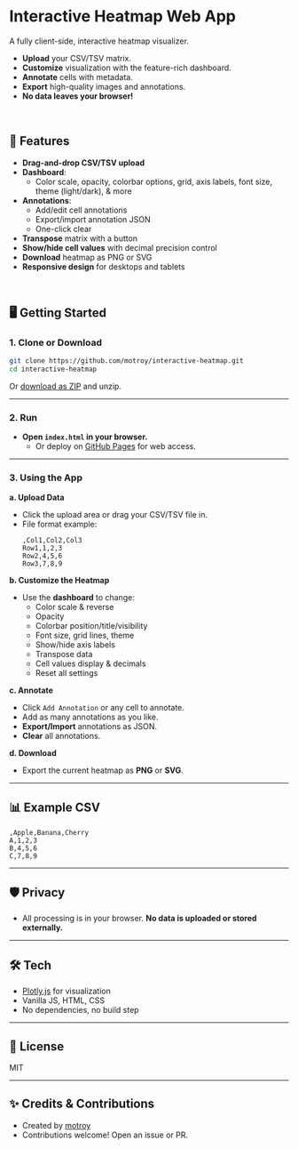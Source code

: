 # Interactive Heatmap Web App

A fully client-side, interactive heatmap visualizer.  
- **Upload** your CSV/TSV matrix.
- **Customize** visualization with the feature-rich dashboard.
- **Annotate** cells with metadata.
- **Export** high-quality images and annotations.
- **No data leaves your browser!**

<br/>

## 🚀 Features

- **Drag-and-drop CSV/TSV upload**
- **Dashboard**: 
  - Color scale, opacity, colorbar options, grid, axis labels, font size, theme (light/dark), & more
- **Annotations**: 
  - Add/edit cell annotations
  - Export/import annotation JSON
  - One-click clear
- **Transpose** matrix with a button
- **Show/hide cell values** with decimal precision control
- **Download** heatmap as PNG or SVG
- **Responsive design** for desktops and tablets

<br/>

## 🖥️ Getting Started

### 1. Clone or Download

```sh
git clone https://github.com/motroy/interactive-heatmap.git
cd interactive-heatmap
```
Or [download as ZIP](https://github.com/motroy/interactive-heatmap/archive/refs/heads/main.zip) and unzip.

---

### 2. Run

- **Open `index.html` in your browser.**
  - Or deploy on [GitHub Pages](https://motroy.github.io/interactive-heatmap) for web access.

---

### 3. Using the App

**a. Upload Data**

- Click the upload area or drag your CSV/TSV file in.
- File format example:
    ```
    ,Col1,Col2,Col3
    Row1,1,2,3
    Row2,4,5,6
    Row3,7,8,9
    ```

**b. Customize the Heatmap**

- Use the **dashboard** to change:
    - Color scale & reverse
    - Opacity
    - Colorbar position/title/visibility
    - Font size, grid lines, theme
    - Show/hide axis labels
    - Transpose data
    - Cell values display & decimals
    - Reset all settings

**c. Annotate**

- Click `Add Annotation` or any cell to annotate.
- Add as many annotations as you like.
- **Export/Import** annotations as JSON.
- **Clear** all annotations.

**d. Download**

- Export the current heatmap as **PNG** or **SVG**.

---

## 📊 Example CSV

```
,Apple,Banana,Cherry
A,1,2,3
B,4,5,6
C,7,8,9
```

---

## 🛡️ Privacy

- All processing is in your browser. **No data is uploaded or stored externally.**

---

## 🛠️ Tech

- [Plotly.js](https://plotly.com/javascript/) for visualization
- Vanilla JS, HTML, CSS
- No dependencies, no build step

---

## 📄 License

MIT

---

## ✨ Credits & Contributions

- Created by [motroy](https://github.com/motroy)
- Contributions welcome! Open an issue or PR.
